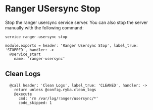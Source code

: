 # Ranger USersync Stop

Stop the ranger usersync service server. You can also stop the server
manually with the following command:

```
service ranger-usersync stop
```

    module.exports = header: 'Ranger Usersync Stop', label_true: 'STOPPED', handler: ->
      @service_start
        name: 'ranger-usersync'

## Clean Logs

      @call header: 'Clean Logs', label_true: 'CLEANED', handler: ->
        return unless @config.ryba.clean_logs
        @execute
          cmd: 'rm /var/log/ranger/usersync/*'
          code_skipped: 1
